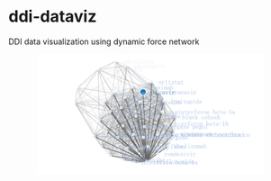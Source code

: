 # ddi-dataviz
DDI data visualization using dynamic force network

<p align="center"><img width="80%" src="example.png" /></p>
